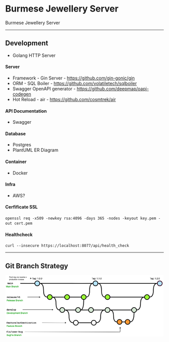 # Burmese Jewellery Server
Burmese Jewellery Server

---

## Development
- Golang HTTP Server

#### Server
- Framework - Gin Server - https://github.com/gin-gonic/gin
- ORM - SQL Boiler - https://github.com/volatiletech/sqlboiler
- Swagger OpenAPI generator - https://github.com/deepmap/oapi-codegen
- Hot Reload - air - https://github.com/cosmtrek/air
#### API Documentation
- Swagger
#### Database
- Postgres
- PlantUML ER Diagram
#### Container
- Docker
#### Infra
- AWS?
#### Cerfificate SSL
```
openssl req -x509 -newkey rsa:4096 -days 365 -nodes -keyout key.pem -out cert.pem
```
#### Healthcheck
```
curl --insecure https://localhost:8077/api/health_check
```

---

## Git Branch Strategy
![Git Branch Strategy](https://github.com/Nlhmmh/howto/blob/master/git_branch_strategy.png)

